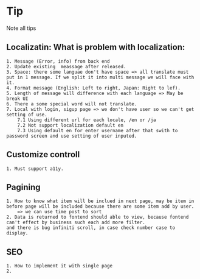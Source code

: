 # Tip
Note all tips

## Localizatin: What is problem with localization:
	1. Message (Error, info) from back end
	2. Update existing  meassage after released.
	3. Space: there some languae don't have space => all translate must put in 1 message. If we split it into multi message we will face with it.
	4. Format message (English: Left to right, Japan: Right to lef).
	5. Length of message will difference with each language => May be break UI
	6. There a some special word will not translate.
	7. Local with login, sigup page => we don't have user so we can't get setting of use. 
		7.1 Using different url for each locale, /en or /ja
		7.2 Not support localization default en
		7.3 Using default en for enter username after that swith to password screen and use setting of user inputed.

## Customize controll
	1. Must support a11y.

## Pagining
	1. How to know what item will be inclued in next page, may be item in before page will be included because there are some item add by user.
		=> we can use time post to sort
	2. Data is returned to fontend should able to view, because fontend can't effect by business such each add more filter.
	and there is bug infiniti scroll, in case check number case to display.

## SEO
	1. How to implement it with single page
	2. 
	

